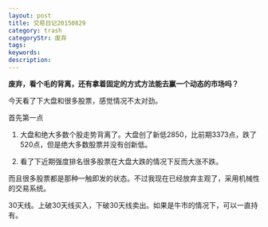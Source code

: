 ```yaml
---
layout: post
title: 交易日记20150829
category: trash
categoryStr: 废弃
tags: 
keywords: 
description: 
---
```


**废弃，看个毛的背离，还有拿着固定的方式方法能去赢一个动态的市场吗？**

今天看了下大盘和很多股票，感觉情况不太对劲。

首先第一点

1. 大盘和绝大多数个股走势背离了。大盘创了新低2850，比前期3373点，跌了520点，但是绝大多数股票并没有创新低。

2. 看了下近期强度排名很多股票在大盘大跌的情况下反而大涨不跌。

而且很多股票都是那种一触即发的状态。不过我现在已经放弃主观了，采用机械性的交易系统。

30天线。上破30天线买入，下破30天线卖出。如果是牛市的情况下，可以一直持有。




